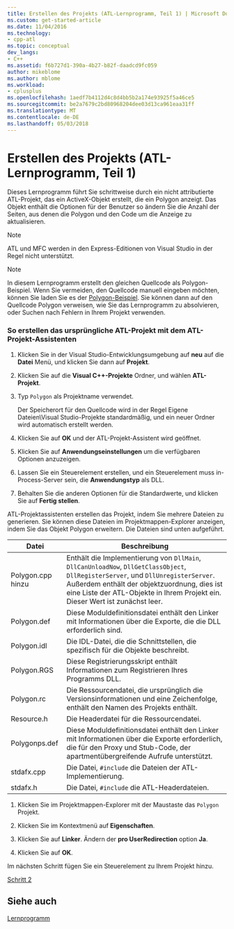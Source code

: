 ```yaml
---
title: Erstellen des Projekts (ATL-Lernprogramm, Teil 1) | Microsoft Docs
ms.custom: get-started-article
ms.date: 11/04/2016
ms.technology:
- cpp-atl
ms.topic: conceptual
dev_langs:
- C++
ms.assetid: f6b727d1-390a-4b27-b82f-daadcd9fc059
author: mikeblome
ms.author: mblome
ms.workload:
- cplusplus
ms.openlocfilehash: 1aedf7b4112d4c8d4bb5b2a174e93925f5a46ce5
ms.sourcegitcommit: be2a7679c2bd80968204dee03d13ca961eaa31ff
ms.translationtype: MT
ms.contentlocale: de-DE
ms.lasthandoff: 05/03/2018
---
```

# <a name="creating-the-project-atl-tutorial-part-1"></a>Erstellen des Projekts (ATL-Lernprogramm, Teil 1)
Dieses Lernprogramm führt Sie schrittweise durch ein nicht attributierte ATL-Projekt, das ein ActiveX-Objekt erstellt, die ein Polygon anzeigt. Das Objekt enthält die Optionen für der Benutzer so ändern Sie die Anzahl der Seiten, aus denen die Polygon und den Code um die Anzeige zu aktualisieren.  
  
> [!NOTE]
>  ATL und MFC werden in den Express-Editionen von Visual Studio in der Regel nicht unterstützt.  
  
> [!NOTE]
>  In diesem Lernprogramm erstellt den gleichen Quellcode als Polygon-Beispiel. Wenn Sie vermeiden, den Quellcode manuell eingeben möchten, können Sie laden Sie es der [Polygon-Beispiel](../visual-cpp-samples.md). Sie können dann auf den Quellcode Polygon verweisen, wie Sie das Lernprogramm zu absolvieren, oder Suchen nach Fehlern in Ihrem Projekt verwenden.  
  
### <a name="to-create-the-initial-atl-project-using-the-atl-project-wizard"></a>So erstellen das ursprüngliche ATL-Projekt mit dem ATL-Projekt-Assistenten  
  
1.  Klicken Sie in der Visual Studio-Entwicklungsumgebung auf **neu** auf die **Datei** Menü, und klicken Sie dann auf **Projekt**.  
  
2.  Klicken Sie auf die **Visual C++-Projekte** Ordner, und wählen **ATL-Projekt**.  
  
3.  Typ `Polygon` als Projektname verwendet.  
  
     Der Speicherort für den Quellcode wird in der Regel Eigene Dateien\Visual Studio-Projekte standardmäßig, und ein neuer Ordner wird automatisch erstellt werden.  
  
4.  Klicken Sie auf **OK** und der ATL-Projekt-Assistent wird geöffnet.  
  
5.  Klicken Sie auf **Anwendungseinstellungen** um die verfügbaren Optionen anzuzeigen.  
  
6.  Lassen Sie ein Steuerelement erstellen, und ein Steuerelement muss in-Process-Server sein, die **Anwendungstyp** als DLL.  
  
7.  Behalten Sie die anderen Optionen für die Standardwerte, und klicken Sie auf **Fertig stellen**.  
  
 ATL-Projektassistenten erstellen das Projekt, indem Sie mehrere Dateien zu generieren. Sie können diese Dateien im Projektmappen-Explorer anzeigen, indem Sie das Objekt Polygon erweitern. Die Dateien sind unten aufgeführt.  
  
|Datei|Beschreibung|  
|----------|-----------------|  
|Polygon.cpp hinzu|Enthält die Implementierung von `DllMain`, `DllCanUnloadNow`, `DllGetClassObject`, `DllRegisterServer`, und `DllUnregisterServer`. Außerdem enthält der objektzuordnung, dies ist eine Liste der ATL-Objekte in Ihrem Projekt ein. Dieser Wert ist zunächst leer.|  
|Polygon.def|Diese Moduldefinitionsdatei enthält den Linker mit Informationen über die Exporte, die die DLL erforderlich sind.|  
|Polygon.idl|Die IDL-Datei, die die Schnittstellen, die spezifisch für die Objekte beschreibt.|  
|Polygon.RGS|Diese Registrierungsskript enthält Informationen zum Registrieren Ihres Programms DLL.|  
|Polygon.rc|Die Ressourcendatei, die ursprünglich die Versionsinformationen und eine Zeichenfolge, enthält den Namen des Projekts enthält.|  
|Resource.h|Die Headerdatei für die Ressourcendatei.|  
|Polygonps.def|Diese Moduldefinitionsdatei enthält den Linker mit Informationen über die Exporte erforderlich, die für den Proxy und Stub-Code, der apartmentübergreifende Aufrufe unterstützt.|  
|stdafx.cpp|Die Datei, `#include` die Dateien der ATL-Implementierung.|  
|stdafx.h|Die Datei, `#include` die ATL-Headerdateien.|  
  
1.  Klicken Sie im Projektmappen-Explorer mit der Maustaste das `Polygon` Projekt.  
  
2.  Klicken Sie im Kontextmenü auf **Eigenschaften**.  
  
3.  Klicken Sie auf **Linker**. Ändern der **pro UserRedirection** option **Ja**.  
  
4.  Klicken Sie auf **OK**.  
  
 Im nächsten Schritt fügen Sie ein Steuerelement zu Ihrem Projekt hinzu.  
  
 [Schritt 2](../atl/adding-a-control-atl-tutorial-part-2.md)  
  
## <a name="see-also"></a>Siehe auch  
 [Lernprogramm](../atl/active-template-library-atl-tutorial.md)


